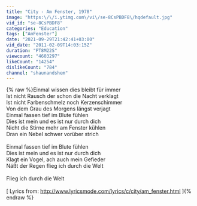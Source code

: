 ```yaml
---
title: "City - Am Fenster, 1978"
image: "https:\/\/i.ytimg.com\/vi\/se-8CsPBDF8\/hqdefault.jpg"
vid_id: "se-8CsPBDF8"
categories: "Education"
tags: ["AmFenster"]
date: "2021-09-29T21:42:41+03:00"
vid_date: "2011-02-09T14:03:15Z"
duration: "PT8M22S"
viewcount: "4603297"
likeCount: "14254"
dislikeCount: "784"
channel: "shaunandshem"
---
```

{% raw %}Einmal wissen dies bleibt für immer<br />Ist nicht Rausch der schon die Nacht verklagt<br />Ist nicht Farbenschmelz noch Kerzenschimmer<br />Von dem Grau des Morgens längst verjagt<br />Einmal fassen tief im Blute fühlen<br />Dies ist mein und es ist nur durch dich<br />Nicht die Stirne mehr am Fenster kühlen<br />Dran ein Nebel schwer vorüber strich<br /><br />Einmal fassen tief im Blute fühlen<br />Dies ist mein und es ist nur durch dich<br />Klagt ein Vogel, ach auch mein Gefieder<br />Näßt der Regen flieg ich durch die Welt<br /><br />Flieg ich durch die Welt<br /><br />[ Lyrics from: <a rel="nofollow" target="blank" href="http://www.lyricsmode.com/lyrics/c/city/am_fenster.html">http://www.lyricsmode.com/lyrics/c/city/am_fenster.html</a> ]{% endraw %}
